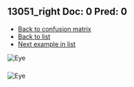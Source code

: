 ## 13051_right Doc: 0 Pred: 0
- [Back to confusion matrix](https://github.com/juliandewit/kaggle_retinopathy/blob/master/matrix.md)
- [Back to list](https://github.com/juliandewit/kaggle_retinopathy/blob/master/lists/00/list.md)
- [Next example in list](https://github.com/juliandewit/kaggle_retinopathy/blob/master/lists/00/13/13052_left.md)

![Eye](https://retinopaty.blob.core.windows.net/size1024/13051_right_0.jpeg)

### 

![Eye]()
